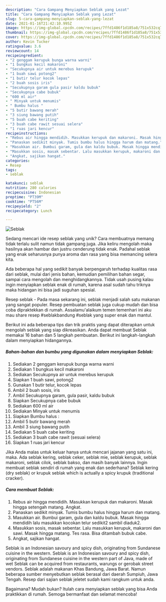 ```yaml
---
description: "Cara Gampang Menyiapkan Seblak yang Lezat"
title: "Cara Gampang Menyiapkan Seblak yang Lezat"
slug: 5-cara-gampang-menyiapkan-seblak-yang-lezat
date: 2021-01-16T21:42:10.995Z
image: https://img-global.cpcdn.com/recipes/7ffd1486f1d185a8/751x532cq70/seblak-foto-resep-utama.jpg
thumbnail: https://img-global.cpcdn.com/recipes/7ffd1486f1d185a8/751x532cq70/seblak-foto-resep-utama.jpg
cover: https://img-global.cpcdn.com/recipes/7ffd1486f1d185a8/751x532cq70/seblak-foto-resep-utama.jpg
author: Kevin Tucker
ratingvalue: 3.6
reviewcount: 14
recipeingredient:
- "2 genggam kerupuk bunga warna warni"
- "1 bungkus kecil makaroni"
- "Secukupnya air untuk merebus kerupuk"
- "1 buah sawi potong2"
- "1 butir telur kocok lepas"
- "2 buah sosis iris"
- "Secukupnya garam gula pasir kaldu bubuk"
- "Secukupnya cabe bubuk"
- "600 ml air"
- " Minyak untuk menumis"
- " Bumbu halus "
- "5 butir bawang merah"
- "3 siung bawang putih"
- "5 buah cabe keriting"
- "3 buah cabe rawit sesuai selera"
- "1 ruas jari kencur"
recipeinstructions:
- "Rebus air hingga mendidih. Masukkan kerupuk dan makaroni. Masak hingga setengah matang. Angkat."
- "Panaskan sedikit minyak. Tumis bumbu halus hingga harum dan matang."
- "Masukkan air. Bumbui garam, gula dan kaldu bubuk. Masak hingga mendidih lalu masukkan kocokan telur sedikit2 sambil diaduk2."
- "Masukkan sosis, masak sebentar. Lalu masukkan kerupuk, makaroni dan sawi. Masak hingga matang. Tes rasa. Bisa ditambah bubuk cabe."
- "Angkat, sajikan hangat."
categories:
- Resep
tags:
- seblak

katakunci: seblak 
nutrition: 280 calories
recipecuisine: Indonesian
preptime: "PT39M"
cooktime: "PT56M"
recipeyield: "2"
recipecategory: Lunch

---
```



![Seblak](https://img-global.cpcdn.com/recipes/7ffd1486f1d185a8/751x532cq70/seblak-foto-resep-utama.jpg)

Sedang mencari ide resep seblak yang unik? Cara membuatnya memang tidak terlalu sulit namun tidak gampang juga. Jika keliru mengolah maka hasilnya akan hambar dan justru cenderung tidak enak. Padahal seblak yang enak seharusnya punya aroma dan rasa yang bisa memancing selera kita.

Ada beberapa hal yang sedikit banyak berpengaruh terhadap kualitas rasa dari seblak, mulai dari jenis bahan, kemudian pemilihan bahan segar, sampai cara mengolah dan menghidangkannya. Tidak usah pusing kalau ingin menyiapkan seblak enak di rumah, karena asal sudah tahu triknya maka hidangan ini bisa jadi suguhan spesial.

Resep seblak - Pada masa sekarang ini, seblak menjadi salah satu makanan yang sangat populer. Resep pembuatan seblak juga cukup mudah dan bisa coba dipraktekkan di rumah. Assalamu&#39;alaikum temen temenhari ini aku mau share resep #seblakbandung #seblak yang super enak dan mantul.


Berikut ini ada beberapa tips dan trik praktis yang dapat diterapkan untuk mengolah seblak yang siap dikreasikan. Anda dapat membuat Seblak memakai 16 bahan dan 5 langkah pembuatan. Berikut ini langkah-langkah dalam menyiapkan hidangannya.

<!--inarticleads1-->

##### Bahan-bahan dan bumbu yang digunakan dalam menyiapkan Seblak:

1. Sediakan 2 genggam kerupuk bunga warna warni
1. Sediakan 1 bungkus kecil makaroni
1. Sediakan Secukupnya air untuk merebus kerupuk
1. Siapkan 1 buah sawi, potong2
1. Gunakan 1 butir telur, kocok lepas
1. Ambil 2 buah sosis, iris
1. Ambil Secukupnya garam, gula pasir, kaldu bubuk
1. Siapkan Secukupnya cabe bubuk
1. Sediakan 600 ml air
1. Sediakan  Minyak untuk menumis
1. Siapkan  Bumbu halus :
1. Ambil 5 butir bawang merah
1. Ambil 3 siung bawang putih
1. Sediakan 5 buah cabe keriting
1. Sediakan 3 buah cabe rawit (sesuai selera)
1. Siapkan 1 ruas jari kencur


Jika Anda malas untuk keluar hanya untuk mencari jajanan yang satu ini, maka. Ada seblak kering, seblak ceker, seblak mie, seblak kerupuk, seblak makaroni, seblak cilok, seblak bakso, dan masih banyak lainnya. Ingin membuat seblak sendiri di rumah yang enak dan sederhana? Seblak kering (dry seblak) or krupuk seblak which is actually a spicy krupuk (traditional cracker). 

<!--inarticleads2-->

##### Cara membuat Seblak:

1. Rebus air hingga mendidih. Masukkan kerupuk dan makaroni. Masak hingga setengah matang. Angkat.
1. Panaskan sedikit minyak. Tumis bumbu halus hingga harum dan matang.
1. Masukkan air. Bumbui garam, gula dan kaldu bubuk. Masak hingga mendidih lalu masukkan kocokan telur sedikit2 sambil diaduk2.
1. Masukkan sosis, masak sebentar. Lalu masukkan kerupuk, makaroni dan sawi. Masak hingga matang. Tes rasa. Bisa ditambah bubuk cabe.
1. Angkat, sajikan hangat.


Seblak is an Indonesian savoury and spicy dish, originating from Sundanese cuisine in the western. Seblak is an Indonesian savoury and spicy dish, originating from Sundanese cuisine in the western part of Java, made of wet Seblak can be acquired from restaurants, warungs or gerobak street vendors. Seblak adalah makanan Khas Bandung, Jawa Barat. Namun beberapa sumber menyebutkan seblak berasal dari daerah Sumpiuh, Jawa Tengah. Resep dari sajian seblak jeletet sudah kami rangkum untuk anda. 

Bagaimana? Mudah bukan? Itulah cara menyiapkan seblak yang bisa Anda praktikkan di rumah. Semoga bermanfaat dan selamat mencoba!
